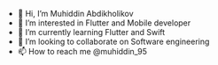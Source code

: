 - 👋 Hi, I’m Muhiddin Abdikholikov
- 👀 I’m interested in Flutter and Mobile developer
- 🌱 I’m currently learning Flutter and Swift
- 💞️ I’m looking to collaborate on Software engineering 
- 📫 How to reach me @muhiddin_95

